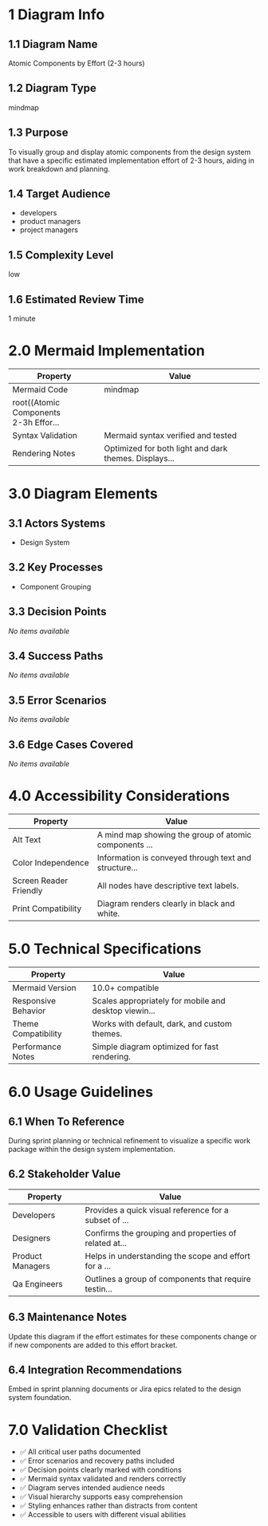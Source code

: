 # 1 Diagram Info

## 1.1 Diagram Name

Atomic Components by Effort (2-3 hours)

## 1.2 Diagram Type

mindmap

## 1.3 Purpose

To visually group and display atomic components from the design system that have a specific estimated implementation effort of 2-3 hours, aiding in work breakdown and planning.

## 1.4 Target Audience

- developers
- product managers
- project managers

## 1.5 Complexity Level

low

## 1.6 Estimated Review Time

1 minute

# 2.0 Mermaid Implementation

| Property | Value |
|----------|-------|
| Mermaid Code | mindmap
  root((Atomic Components <br/> 2-3h Effor... |
| Syntax Validation | Mermaid syntax verified and tested |
| Rendering Notes | Optimized for both light and dark themes. Displays... |

# 3.0 Diagram Elements

## 3.1 Actors Systems

- Design System

## 3.2 Key Processes

- Component Grouping

## 3.3 Decision Points

*No items available*

## 3.4 Success Paths

*No items available*

## 3.5 Error Scenarios

*No items available*

## 3.6 Edge Cases Covered

*No items available*

# 4.0 Accessibility Considerations

| Property | Value |
|----------|-------|
| Alt Text | A mind map showing the group of atomic components ... |
| Color Independence | Information is conveyed through text and structure... |
| Screen Reader Friendly | All nodes have descriptive text labels. |
| Print Compatibility | Diagram renders clearly in black and white. |

# 5.0 Technical Specifications

| Property | Value |
|----------|-------|
| Mermaid Version | 10.0+ compatible |
| Responsive Behavior | Scales appropriately for mobile and desktop viewin... |
| Theme Compatibility | Works with default, dark, and custom themes. |
| Performance Notes | Simple diagram optimized for fast rendering. |

# 6.0 Usage Guidelines

## 6.1 When To Reference

During sprint planning or technical refinement to visualize a specific work package within the design system implementation.

## 6.2 Stakeholder Value

| Property | Value |
|----------|-------|
| Developers | Provides a quick visual reference for a subset of ... |
| Designers | Confirms the grouping and properties of related at... |
| Product Managers | Helps in understanding the scope and effort for a ... |
| Qa Engineers | Outlines a group of components that require testin... |

## 6.3 Maintenance Notes

Update this diagram if the effort estimates for these components change or if new components are added to this effort bracket.

## 6.4 Integration Recommendations

Embed in sprint planning documents or Jira epics related to the design system foundation.

# 7.0 Validation Checklist

- ✅ All critical user paths documented
- ✅ Error scenarios and recovery paths included
- ✅ Decision points clearly marked with conditions
- ✅ Mermaid syntax validated and renders correctly
- ✅ Diagram serves intended audience needs
- ✅ Visual hierarchy supports easy comprehension
- ✅ Styling enhances rather than distracts from content
- ✅ Accessible to users with different visual abilities

